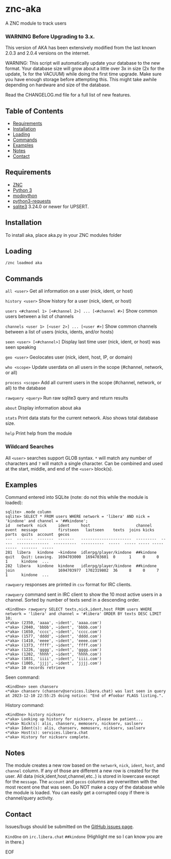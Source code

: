 # znc-aka
A ZNC module to track users

### WARNING Before Upgrading to 3.x.

This version of AKA has been extensively modified from the last known 2.0.3 and 2.0.4 versions on the internet.

WARNING: This script will automatically update your database to the new format. Your database size will grow about a little over 3x in size (2x for the update, 1x for the VACUUM) while doing the first time upgrade. Make sure you have enough storage before attempting this. This might take awhile depending on hardware and size of the database.

Read the CHANGELOG.md file for a full list of new features.


## Table of Contents
- [Requirements](#requirements)
- [Installation](#installation)
- [Loading](#loading)
- [Commands](#commands)
- [Examples](#examples)
- [Notes](#notes)
- [Contact](#contact)

## Requirements
 * <a href="http://znc.in">ZNC</a>
 * <a href="https://www.python.org">Python 3</a>
 * <a href="http://wiki.znc.in/Modpython">modpython</a>
 * <a href="http://docs.python-requests.org/en/latest/">python3-requests</a>
 * <a href="https://www.sqlite.org">sqlite3</a> 3.24.0 or newer for UPSERT.

## Installation
To install aka, place aka.py in your ZNC modules folder

## Loading
`/znc loadmod aka`

## Commands

`all <user>` Get all information on a user (nick, ident, or host)

`history <user>` Show history for a user (nick, ident, or host)

`users <#channel 1> [<#channel 2>] ... [<#channel #>]` Show common users between a list of channels

`channels <user 1> [<user 2>] ... [<user #>]` Show common channels between a list of users (nicks, idents, and/or hosts)

`seen <user> [<#channel>]` Display last time user (nick, ident, or host) was seen speaking

`geo <user>` Geolocates user (nick, ident, host, IP, or domain)

`who <scope>` Update userdata on all users in the scope (#channel, network, or all)

`process <scope>` Add all current users in the scope (#channel, network, or all) to the database

`rawquery <query>` Run raw sqlite3 query and return results

`about` Display information about aka

`stats` Print data stats for the current network. Also shows total database size.

`help` Print help from the module

### Wildcard Searches

All `<user>` searches support GLOB syntax. `*` will match any number of characters and `?` will match a single character. Can be combined and used at the start, middle, and end of the `<user>` block(s).

## Examples

Command entered into SQLite (note: do not this while the module is loaded):

    sqlite> .mode column
    sqlite> SELECT * FROM users WHERE network = 'libera' AND nick = 'kindone' and channel = '##kindone';
    id   network  nick     ident     host                    channel    event  message         firstseen   lastseen    texts  joins kicks parts  quits  account  gecos
    ---  -------  -------  -------   ----------------------  ---------  -----  --------------  ----------  ----------  -----  ----- ----- -----  -----  -------  -----
    281  libera   kindone  ~kindone  idlerpg/player/kindone  ##kindone  quit   Quit: Leaving.  1694703000  1694703601  0      1     0     0      1      kindone  ...
    282  libera   kindone  kindone   idlerpg/player/kindone  ##kindone  join                   1694703977  1702319802  36     8     0     7      1      kindone  ...

`rawquery` responses are printed in `csv` format for IRC clients.

`rawquery` command sent in IRC client to show the 10 most active users in a channel. Sorted by number of texts send in a descending order. 

    <KindOne> rawquery SELECT texts,nick,ident,host FROM users WHERE network = 'libera' and channel = '#libera' ORDER BY texts DESC LIMIT 10;
    <*aka> (2350, 'aaaa', ~ident', 'aaaa.com')
    <*aka> (2040, 'bbbb', ~ident', 'bbbb.com')
    <*aka> (1650, 'cccc', ~ident', 'cccc.com')
    <*aka> (1577, 'dddd', ~ident', 'dddd.com')
    <*aka> (1410, 'eeee', ~ident', 'eeee.com')
    <*aka> (1373, 'ffff', ~ident', 'ffff.com')
    <*aka> (1226, 'gggg', ~ident', 'gggg.com')
    <*aka> (1202, 'hhhh', ~ident', 'hhhh.com')
    <*aka> (1031, 'iiii', ~ident', 'iiii.com')
    <*aka> (1005, 'jjjj', ~ident', 'jjjj.com')
    <*aka> 10 records retrieve

Seen command:

    <KindOne> seen chanserv
    <*aka> chanserv (chanserv@services.libera.chat) was last seen in query at 2023-12-10 22:55:25 doing notice: "End of #foobar FLAGS listing.".

History command:

    <KindOne> history nickserv
    <*aka> Looking up history for nickserv, please be patient...
    <*aka> Nick(s): alis, chanserv, memoserv, nickserv, saslserv
    <*aka> Ident(s): alis, chanserv, memoserv, nickserv, saslserv
    <*aka> Host(s): services.libera.chat
    <*aka> History for nickserv complete.


## Notes

The module creates a new row based on the `network`, `nick`, `ident`, `host`, and `channel` column. 
If any of those are different a new row is created for the user.
All data (nick,ident,host,channel,etc..) is stored in lowercase except for the `message`.
The `account` and `gecos` columns are overwritten with the most recent one that was seen.
Do NOT make a copy of the database while the module is loaded. You can easily get a corrupted copy if there is channel/query activity.

## Contact

Issues/bugs should be submitted on the <a href="https://github.com/RealKindOne/znc-aka/issues">GitHub issues page</a>.

`KindOne` on `irc.libera.chat` `##kindone` (Highlight me so I can know you are in there.)



EOF